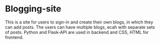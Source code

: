 # Blogging-site

This is a site for users to sign-in and create their own blogs, in which they can add posts. The users can have multiple blogs, ecah with separate sets of posts. Python and Flask-API are used in backend and CSS, HTML for frontend.
